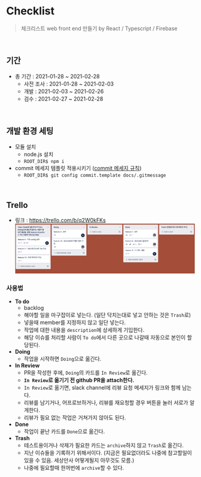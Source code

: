 # Checklist

> 체크리스트 web front end 만들기 by React / Typescript / Firebase

<br>

## 기간
- 총 기간 : 2021-01-28 ~ 2021-02-28
    - 사전 조사 : 2021-01-28 ~ 2021-02-03
    - 개발 : 2021-02-03 ~ 2021-02-26
    - 검수 : 2021-02-27 ~ 2021-02-28


<br>

## 개발 환경 세팅
<!-- 필요할때마다 지속적으로 추가 -->
- 모듈 설치
    - node.js 설치
    - `ROOT_DIR$ npm i`
- commit 메세지 템플릿 적용시키기 ([commit 메세지 규칙](./docs/commit_rules.md))
    - `ROOT_DIR$ git config commit.template docs/.gitmessage`
<!-- - firebase
- docker -->


<!-- <br>

## 배포 프로세스 -->



<br>

## Trello
- 링크 : https://trello.com/b/q2W0kFKs
  ![](docs/images/trello.png)
### 사용법
- **To do**
    - backlog
    - 해야할 일을 마구잡이로 넣는다. (일단 닥치는대로 넣고 안하는 것은 `Trash`로)
    - 넣을때 member를 지정하지 않고 일단 넣는다.
    - 작업에 대한 내용을 `description`에 상세하게 기입한다.
    - 해당 이슈를 처리할 사람이 `To do`에서 다른 곳으로 나갈때 자동으로 본인이 할당된다.
- **Doing**
    - 작업을 시작하면 `Doing`으로 옮긴다.
- **In Review**
    - PR을 작성한 후에, `Doing`의 카드를 `In Review`로 옮긴다.
    - **`In Review`로 옮기기 전 github PR을 attach한다.**
    - `In Review`로 옮기면, slack channel에 리뷰 요청 메세지가 링크와 함께 남는다.
    - 리뷰를 남기거나, 어프로브하거나, 리뷰를 재요청할 경우 버튼을 눌러 서로가 알게한다.
    - 리뷰가 필요 없는 작업은 거쳐가지 않아도 된다.
- **Done**
    - 작업이 끝난 카드를 `Done`으로 옮긴다.
- **Trash**
    - 테스트용이거나 삭제가 필요한 카드는 `archive`하지 않고 `Trash`로 옮긴다.
    - 지난 이슈들을 기록하기 위해서이다. (지금은 필요없더라도 나중에 참고할일이 있을 수 있음. 세상만사 어떻게될지 아무것도 모름.)
    - 나중에 필요할때 한꺼번에 `archive`할 수 있다.